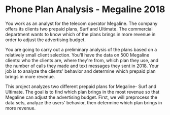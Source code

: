 # Phone Plan Analysis - Megaline 2018

You work as an analyst for the telecom operator Megaline. The company offers its clients two prepaid plans, Surf and Ultimate. The commercial department wants to know which of the plans brings in more revenue in order to adjust the advertising budget.

You are going to carry out a preliminary analysis of the plans based on a relatively small client selection. You'll have the data on 500 Megaline clients: who the clients are, where they're from, which plan they use, and the number of calls they made and text messages they sent in 2018. Your job is to analyze the clients' behavior and determine which prepaid plan brings in more revenue.

This project analyzes two different prepaid plans for Megaline- Surf and Ultimate. The goal is to find which plan brings in the most revenue so that Megaline can adjust the advertising budget. 
First, we will preprocess the data sets, analyze the users' behavior, then determine which plan brings in more revenue. 
